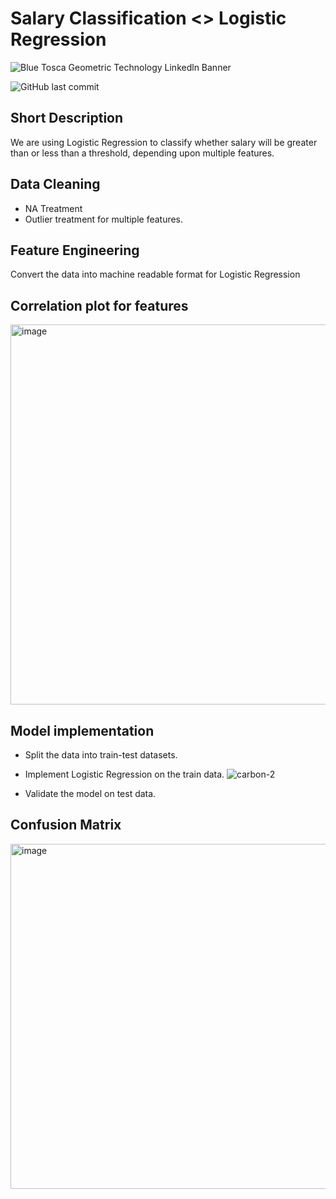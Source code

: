 # Salary Classification <> Logistic Regression

![Blue Tosca Geometric Technology Linkedln Banner](https://user-images.githubusercontent.com/114144676/193326726-910371d6-7004-45f6-9564-146fec069729.png)


![GitHub last commit](https://img.shields.io/github/last-commit/story-of-data/salary-classification-logistic-regression)


## Short Description

We are using Logistic Regression to classify whether salary will be greater than or less than a threshold, depending upon multiple features.

## Data Cleaning

 - NA Treatment
 - Outlier treatment for multiple features.
 
## Feature Engineering

Convert the data into machine readable format for Logistic Regression

## Correlation plot for features

<img width="608" alt="image" src="https://user-images.githubusercontent.com/114144676/193321159-236d9f11-012d-4441-a173-935304488324.png">

## Model implementation

- Split the data into train-test datasets.
- Implement Logistic Regression on the train data.
![carbon-2](https://user-images.githubusercontent.com/114144676/193324249-320aef72-0285-46ac-b565-a985df577e3a.png)

- Validate the model on test data.


## Confusion Matrix

<img width="552" alt="image" src="https://user-images.githubusercontent.com/114144676/193323813-f4bfd935-d59a-46d7-a89c-37db8d941be6.png">
